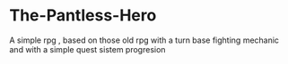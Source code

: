 # The-Pantless-Hero
A simple rpg  , based on those old rpg with a turn base fighting mechanic and with a simple quest sistem progresion
